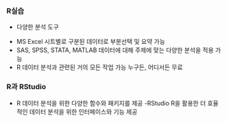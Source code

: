 ### R실습
- 다양한 분석 도구
+ MS Excel
시트별로 구분된 데이터로 부분선택 및 요약 가능
+ SAS, SPSS, STATA, MATLAB
데이터에 대해 주제에 맞는 다양한 분석을 적용 가능
+ R
데이터 분석과 관련된 거의 모든 작업 가능
누구든, 어디서든 무료
### R과 RStudio
- R
데이터 분석을 위한 다양한 함수와 패키지를 제공
-RStudio
R을 활용한 더 효율적인 데이터 분석을 위한 인터페이스와 기능 제공
